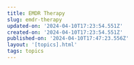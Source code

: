 ```yaml
---
title: EMDR Therapy
slug: emdr-therapy
updated-on: '2024-04-10T17:23:54.551Z'
created-on: '2024-04-10T17:23:54.551Z'
published-on: '2024-04-10T17:47:23.556Z'
layout: '[topics].html'
tags: topics
---
```



